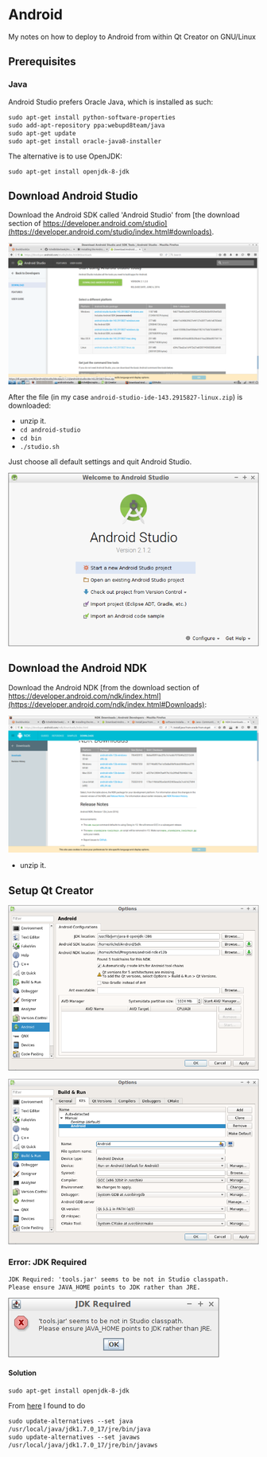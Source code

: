 # Android
My notes on how to deploy to Android from within Qt Creator on GNU/Linux

## Prerequisites

### Java


Android Studio prefers Oracle Java, which is installed as such:

```
sudo apt-get install python-software-properties
sudo add-apt-repository ppa:webupd8team/java
sudo apt-get update
sudo apt-get install oracle-java8-installer
```

The alternative is to use OpenJDK:
```
sudo apt-get install openjdk-8-jdk
```

## Download Android Studio

Download the Android SDK called 'Android Studio' from [the download section of https://developer.android.com/studio](https://developer.android.com/studio/index.html#downloads).

![Where to download Android Studio](AndroidStudioDownload.png)

After the file (in my case `android-studio-ide-143.2915827-linux.zip`) is downloaded:

 * unzip it.
 * `cd android-studio`
 * `cd bin`
 * `./studio.sh`

Just choose all default settings and quit Android Studio.

![Android Studio works](AndroidStudio.png)

## Download the Android NDK

Download the Android NDK [from the download section of https://developer.android.com/ndk/index.html](https://developer.android.com/ndk/index.html#Downloads):

![Download the Android NDK](AndroidNdkDownload.png)

 * unzip it.

## Setup Qt Creator

![Qt Creator Android setup](QtCreatorAndroidSetup.png)

![Qt Creator add Android kit](AndroidKit.png)



### Error: JDK Required

```
JDK Required: 'tools.jar' seems to be not in Studio classpath.
Please ensure JAVA_HOME points to JDK rather than JRE.
```

![JDK required error](JdkRequired.png)


#### Solution

```
sudo apt-get install openjdk-8-jdk
```

From [here](http://askubuntu.com/questions/296694/please-ensure-you-have-java-home-points-to-jdk-rather-than-jre-message#296699) I found to do 

```
sudo update-alternatives --set java /usr/local/java/jdk1.7.0_17/jre/bin/java
sudo update-alternatives --set javaws /usr/local/java/jdk1.7.0_17/jre/bin/javaws
```